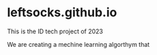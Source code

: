 # leftsocks.github.io
This is the ID tech project of 2023 

We are creating a mechine learning algorthym that
